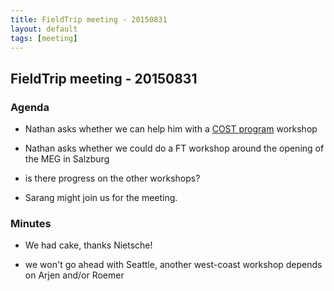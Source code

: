```yaml
---
title: FieldTrip meeting - 20150831
layout: default
tags: [meeting]
---
```


## FieldTrip meeting - 20150831

### Agenda

*  Nathan asks whether we can help him with a [COST program](http://www.cost.eu) workshop 

*  Nathan asks whether we could do a FT workshop around the opening of the MEG in Salzburg

*  is there progress on the other workshops? 

*  Sarang might join us for the meeting.

### Minutes

*  We had cake, thanks Nietsche!

*  we won't go ahead with Seattle, another west-coast workshop depends on Arjen and/or Roemer

